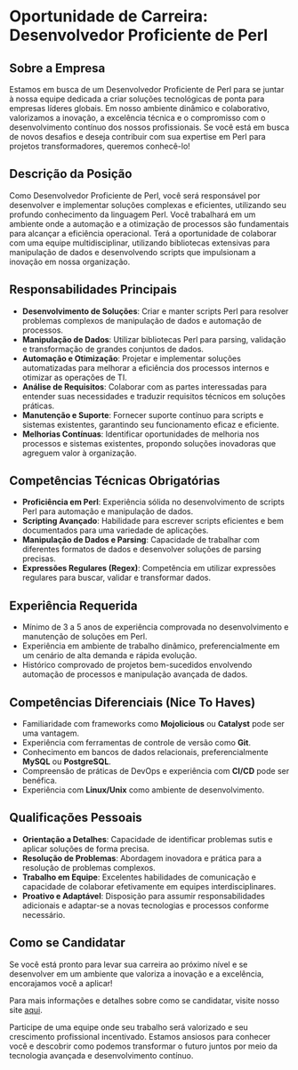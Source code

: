 # **Oportunidade de Carreira: Desenvolvedor Proficiente de Perl**

## Sobre a Empresa
Estamos em busca de um Desenvolvedor Proficiente de Perl para se juntar à nossa equipe dedicada a criar soluções tecnológicas de ponta para empresas líderes globais. Em nosso ambiente dinâmico e colaborativo, valorizamos a inovação, a excelência técnica e o compromisso com o desenvolvimento contínuo dos nossos profissionais. Se você está em busca de novos desafios e deseja contribuir com sua expertise em Perl para projetos transformadores, queremos conhecê-lo!

## Descrição da Posição
Como Desenvolvedor Proficiente de Perl, você será responsável por desenvolver e implementar soluções complexas e eficientes, utilizando seu profundo conhecimento da linguagem Perl. Você trabalhará em um ambiente onde a automação e a otimização de processos são fundamentais para alcançar a eficiência operacional. Terá a oportunidade de colaborar com uma equipe multidisciplinar, utilizando bibliotecas extensivas para manipulação de dados e desenvolvendo scripts que impulsionam a inovação em nossa organização.

## Responsabilidades Principais
- **Desenvolvimento de Soluções**: Criar e manter scripts Perl para resolver problemas complexos de manipulação de dados e automação de processos.
- **Manipulação de Dados**: Utilizar bibliotecas Perl para parsing, validação e transformação de grandes conjuntos de dados.
- **Automação e Otimização**: Projetar e implementar soluções automatizadas para melhorar a eficiência dos processos internos e otimizar as operações de TI.
- **Análise de Requisitos**: Colaborar com as partes interessadas para entender suas necessidades e traduzir requisitos técnicos em soluções práticas.
- **Manutenção e Suporte**: Fornecer suporte contínuo para scripts e sistemas existentes, garantindo seu funcionamento eficaz e eficiente.
- **Melhorias Contínuas**: Identificar oportunidades de melhoria nos processos e sistemas existentes, propondo soluções inovadoras que agreguem valor à organização.

## Competências Técnicas Obrigatórias
- **Proficiência em Perl**: Experiência sólida no desenvolvimento de scripts Perl para automação e manipulação de dados.
- **Scripting Avançado**: Habilidade para escrever scripts eficientes e bem documentados para uma variedade de aplicações.
- **Manipulação de Dados e Parsing**: Capacidade de trabalhar com diferentes formatos de dados e desenvolver soluções de parsing precisas.
- **Expressões Regulares (Regex)**: Competência em utilizar expressões regulares para buscar, validar e transformar dados.

## Experiência Requerida
- Mínimo de 3 a 5 anos de experiência comprovada no desenvolvimento e manutenção de soluções em Perl.
- Experiência em ambiente de trabalho dinâmico, preferencialmente em um cenário de alta demanda e rápida evolução.
- Histórico comprovado de projetos bem-sucedidos envolvendo automação de processos e manipulação avançada de dados.

## Competências Diferenciais (Nice To Haves)
- Familiaridade com frameworks como **Mojolicious** ou **Catalyst** pode ser uma vantagem.
- Experiência com ferramentas de controle de versão como **Git**.
- Conhecimento em bancos de dados relacionais, preferencialmente **MySQL** ou **PostgreSQL**.
- Compreensão de práticas de DevOps e experiência com **CI/CD** pode ser benéfica.
- Experiência com **Linux/Unix** como ambiente de desenvolvimento.

## Qualificações Pessoais
- **Orientação a Detalhes**: Capacidade de identificar problemas sutis e aplicar soluções de forma precisa.
- **Resolução de Problemas**: Abordagem inovadora e prática para a resolução de problemas complexos.
- **Trabalho em Equipe**: Excelentes habilidades de comunicação e capacidade de colaborar efetivamente em equipes interdisciplinares.
- **Proativo e Adaptável**: Disposição para assumir responsabilidades adicionais e adaptar-se a novas tecnologias e processos conforme necessário.

## Como se Candidatar
Se você está pronto para levar sua carreira ao próximo nível e se desenvolver em um ambiente que valoriza a inovação e a excelência, encorajamos você a aplicar!

Para mais informações e detalhes sobre como se candidatar, visite nosso site [aqui](https://recruiter.pt/jobs).

Participe de uma equipe onde seu trabalho será valorizado e seu crescimento profissional incentivado. Estamos ansiosos para conhecer você e descobrir como podemos transformar o futuro juntos por meio da tecnologia avançada e desenvolvimento contínuo.